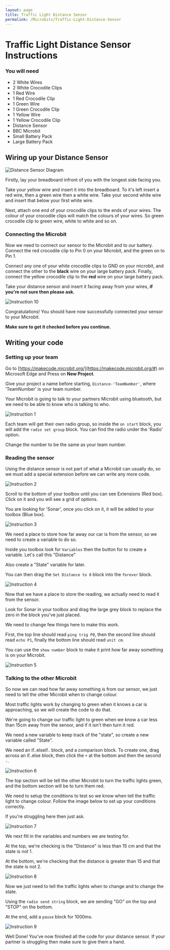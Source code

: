 ```yaml
---
layout: page
title: Traffic Light Distance Sensor
permalink: /Microbits/Traffic-Light-Distance-Sensor
---
```


# Traffic Light Distance Sensor Instructions
### You will need
- 2 White Wires
- 2 White Crocodile Clips
- 1 Red Wire
- 1 Red Crocodile Clip
- 1 Green Wire
- 1 Green Crocodile Clip
- 1 Yellow Wire
- 1 Yellow Crocodile Clip
- Distance Sensor
- BBC Microbit
- Small Battery Pack
- Large Battery Pack
## Wiring up your Distance Sensor
![Distance Sensor Diagram](/images/MicroBits/MotionSensorTraffic.png "Distance Sensor Diagram")

Firstly, lay your breadboard infront of you with the longest side facing you.

Take your yellow wire and insert it into the breadboard. To it's left insert a red wire, then a green wire then a white wire. Take your second white wire and insert that below your first white wire.

Next, attach one end of your crocodile clips to the ends of your wires. The colour of your crocodile clips will match the colours of your wires. So green crocodile clip to green wire, white to white and so on.

### Connecting the Microbit

Now we need to connect our sensor to the Microbit and to our battery. Connect the red crocodile clip to Pin 0 on your Microbit, and the green on to Pin 1.

Connect any one of your white crocodile clips to GND on your microbit, and connect the other to the **black** wire on your large battery pack. Finally, connect the yellow crocodile clip to the **red** wire on your large battery pack.

Take your distance sensor and insert it facing away from your wires, **if you're not sure then please ask.**

![Instruction 10](/images/MicroBits/Distance-10.jpg "Instruction 10")

Congratulations! You should have now successfully connected your sensor to your Microbit. 

**Make sure to get it checked before you continue.**

## Writing your code

### Setting up your team
Go to [https://makecode.microbit.org/](https://makecode.microbit.org/#) on Microsoft Edge and Press on **New Project**.

Give your project a name before starting,  `Distance-'TeamNumber'`, where 'TeamNumber' is your team number.

Your Microbit is going to talk to your partners Microbit using bluetooth, but we need to be able to know who is talking to who.

![Instruction 1](/images/MicroBits/Distance-1.png "Instruction 1")

Each team will get their own radio group, so inside the `on start` block, you will add the `radio set group` block. You can find the radio under the 'Radio' option. 

Change the number to be the same as your team number.

### Reading the sensor

Using the distance sensor is not part of what a Microbit can usually do, so we must add a special extension before we can write any more code.

![Instruction 2](/images/MicroBits/Distance-2.png "Instruction 2")

Scroll to the bottom of your toolbox until you can see Extensions (Red box). Click on it and you will see a grid of options.  

You are looking for 'Sonar', once you click on it, it will be added to your toolbox (Blue box).

![Instruction 3](/images/MicroBits/Distance-3.png "Instruction 3")

We need a place to store how far away our car is from the sensor, so we need to create a variable to do so.

Inside you toolbox look for `Variables` then the button for to create a variable. Let's call this "Distance"

Also create a "State" variable for later.

You can then drag the `Set Distance to 0` block into the `forever` block.

![Instruction 4](/images/MicroBits/Distance-4.png "Instruction 4")

Now that we have a place to store the reading, we actually need to read it from the sensor.

Look for Sonar in your toolbox and drag the large grey block to replace the zero in the block you've just placed.

We need to change few things here to make this work.

First, the top line should read `ping trig P0`, then the second line should read `echo P1`, finally the bottom line should read `unit cm`.

You can use the `show number` block to make it print how far away something is on your Microbit.

![Instruction 5](/images/MicroBits/Distance-5.png "Instruction 5")

### Talking to the other Microbit

So now we can read how far away something is from our sensor, we just need to tell the other Microbit when to change colour.

Most traffic lights work by changing to green when it knows a car is approaching, so we will create the code to do that.

We're going to change our traffic light to green when we know a car less than 15cm away from the sensor, and if it isn't then turn it red.

We need a new variable to keep track of the "state", so create a new variable called "State".

We need an if..elseif.. block, and a comparison block. To create one, drag across an if..else block, then click the `+` at the bottom and then the second `-`.

![Instruction 6](/images/MicroBits/Distance-6.png "Instruction 6")

The top section will be tell the other Microbit to turn the traffic lights green, and the bottom section will be to turn them red.

We need to setup the conditions to test so we know when tell the traffic light to change colour. Follow the image below to set up your conditions correctly.

If you're struggling here then just ask.

![Instruction 7](/images/MicroBits/Distance-7.png "Instruction 7")

We next fill in the variables and numbers we are testing for.

At the top, we're checking is the "Distance" is less than 15 cm and that the state is not 1.

At the bottom, we're checking that the distance is greater than 15 and that the state is not 2.

![Instruction 8](/images/MicroBits/Distance-8.png "Instruction 8")

Now we just need to tell the traffic lights when to change and to change the state.

Using the `radio send string` block, we are sending "GO" on the top and "STOP" on the bottom.

At the end, add a `pause` block for 1000ms.

![Instruction 9](/images/MicroBits/Distance-9.png "Instruction 9")

Well Done! You've now finished all the code for your distance sensor. If your partner is struggling then make sure to give them a hand.